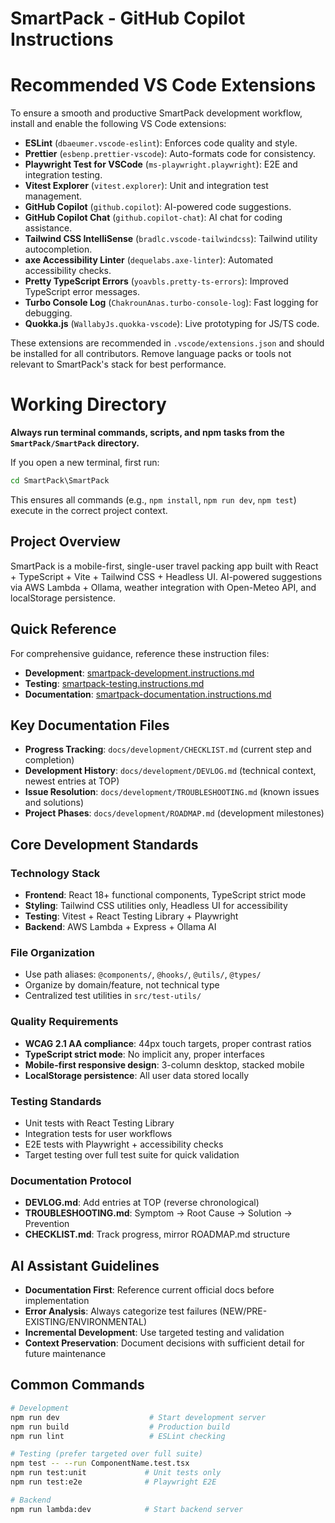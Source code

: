 # SmartPack - GitHub Copilot Instructions

# Recommended VS Code Extensions

To ensure a smooth and productive SmartPack development workflow, install and enable the following VS Code extensions:

- **ESLint** (`dbaeumer.vscode-eslint`): Enforces code quality and style.
- **Prettier** (`esbenp.prettier-vscode`): Auto-formats code for consistency.
- **Playwright Test for VSCode** (`ms-playwright.playwright`): E2E and integration testing.
- **Vitest Explorer** (`vitest.explorer`): Unit and integration test management.
- **GitHub Copilot** (`github.copilot`): AI-powered code suggestions.
- **GitHub Copilot Chat** (`github.copilot-chat`): AI chat for coding assistance.
- **Tailwind CSS IntelliSense** (`bradlc.vscode-tailwindcss`): Tailwind utility autocompletion.
- **axe Accessibility Linter** (`dequelabs.axe-linter`): Automated accessibility checks.
- **Pretty TypeScript Errors** (`yoavbls.pretty-ts-errors`): Improved TypeScript error messages.
- **Turbo Console Log** (`ChakrounAnas.turbo-console-log`): Fast logging for debugging.
- **Quokka.js** (`WallabyJs.quokka-vscode`): Live prototyping for JS/TS code.

These extensions are recommended in `.vscode/extensions.json` and should be installed for all contributors. Remove language packs or tools not relevant to SmartPack's stack for best performance.

# Working Directory

**Always run terminal commands, scripts, and npm tasks from the `SmartPack/SmartPack` directory.**

If you open a new terminal, first run:

```cmd
cd SmartPack\SmartPack
```

This ensures all commands (e.g., `npm install`, `npm run dev`, `npm test`) execute in the correct project context.

## Project Overview

SmartPack is a mobile-first, single-user travel packing app built with React + TypeScript + Vite + Tailwind CSS + Headless UI. AI-powered suggestions via AWS Lambda + Ollama, weather integration with Open-Meteo API, and localStorage persistence.

## Quick Reference

For comprehensive guidance, reference these instruction files:

- **Development**: [smartpack-development.instructions.md](.github/smartpack-development.instructions.md)
- **Testing**: [smartpack-testing.instructions.md](.github/prompts/smartpack-testing.instructions.md)
- **Documentation**: [smartpack-documentation.instructions.md](.github/smartpack-documentation.instructions.md)

## Key Documentation Files

- **Progress Tracking**: `docs/development/CHECKLIST.md` (current step and completion)
- **Development History**: `docs/development/DEVLOG.md` (technical context, newest entries at TOP)
- **Issue Resolution**: `docs/development/TROUBLESHOOTING.md` (known issues and solutions)
- **Project Phases**: `docs/development/ROADMAP.md` (development milestones)

## Core Development Standards

### Technology Stack

- **Frontend**: React 18+ functional components, TypeScript strict mode
- **Styling**: Tailwind CSS utilities only, Headless UI for accessibility
- **Testing**: Vitest + React Testing Library + Playwright
- **Backend**: AWS Lambda + Express + Ollama AI

### File Organization

- Use path aliases: `@components/`, `@hooks/`, `@utils/`, `@types/`
- Organize by domain/feature, not technical type
- Centralized test utilities in `src/test-utils/`

### Quality Requirements

- **WCAG 2.1 AA compliance**: 44px touch targets, proper contrast ratios
- **TypeScript strict mode**: No implicit any, proper interfaces
- **Mobile-first responsive design**: 3-column desktop, stacked mobile
- **LocalStorage persistence**: All user data stored locally

### Testing Standards

- Unit tests with React Testing Library
- Integration tests for user workflows
- E2E tests with Playwright + accessibility checks
- Target testing over full test suite for quick validation

### Documentation Protocol

- **DEVLOG.md**: Add entries at TOP (reverse chronological)
- **TROUBLESHOOTING.md**: Symptom → Root Cause → Solution → Prevention
- **CHECKLIST.md**: Track progress, mirror ROADMAP.md structure

## AI Assistant Guidelines

- **Documentation First**: Reference current official docs before implementation
- **Error Analysis**: Always categorize test failures (NEW/PRE-EXISTING/ENVIRONMENTAL)
- **Incremental Development**: Use targeted testing and validation
- **Context Preservation**: Document decisions with sufficient detail for future maintenance

## Common Commands

```bash
# Development
npm run dev                    # Start development server
npm run build                  # Production build
npm run lint                   # ESLint checking

# Testing (prefer targeted over full suite)
npm test -- --run ComponentName.test.tsx
npm run test:unit             # Unit tests only
npm run test:e2e              # Playwright E2E

# Backend
npm run lambda:dev            # Start backend server
```
